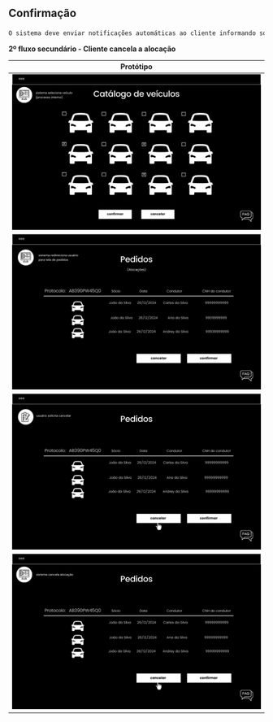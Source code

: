 ## Confirmação

```markdown
O sistema deve enviar notificações automáticas ao cliente informando sobre a disponibilidade do veículo reservado, sob a condição de que o cliente terá um prazo de 2 dias para responder à notificação confirmando ou cancelando a reserva. Caso contrário, o veículo será disponibilizado para o próximo cliente na fila de espera.
```


**2º fluxo secundário - Cliente cancela a alocação**

| Protótipo |
| --- |
| ![](../img-fluxos/req-09/24.png) |
| ![](../img-fluxos/req-09/25.png)|
| ![](../img-fluxos/req-09/26.png)|
| ![](../img-fluxos/req-09/27.png) |




